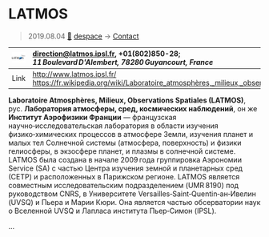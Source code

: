 # LATMOS
> 2019.08.04 [🚀](../index/index.md) [despace](index.md) → [Contact](contact.md)

|[![](f/contact/l/latmos_logo1_thumb.jpg)](f/contact/l/latmos_logo1.png)|<direction@latmos.ipsl.fr>, +01(802)850-28;<br> *11 Boulevard D'Alembert, 78280 Guyancourt, France*|
|:--|:--|
|Link|<http://www.latmos.ipsl.fr/><br> <https://fr.wikipedia.org/wiki/Laboratoire_atmosphères,_milieux,_observations_spatiales>|

**Laboratoire Atmosphères, Milieux, Observations Spatiales (LATMOS)**, рус. **Лаборатория атмосферы, сред, космических наблюдений**, он же **Институт Аэрофизики Франции** — французская научно‑исследовательская лаборатория в области изучения физико‑химических процессов в атмосфере Земли, изучения планет и малых тел Солнечной системы (атмосфера, поверхность) и физики гелиосферы, в экзосфере планет, и плазмы в солнечной системе.  
LATMOS была создана в начале 2009 года группировка Аэрономии Service (SA) с частью Центра изучения земной и планетарных сред (СЕТР) и расположенных в Парижском регионе. LATMOS является совместным исследовательским подразделением (UMR 8190) под руководством CNRS, в Университете Versailles‑Saint‑Quentin‑ан‑Ивелин (UVSQ) и Пьера и Марии Кюри. Она является частью обсерватории наук о Вселенной UVSQ и Лапласа института Пьер‑Симон (IPSL).


<p style="page-break-after:always"> </p>

…

